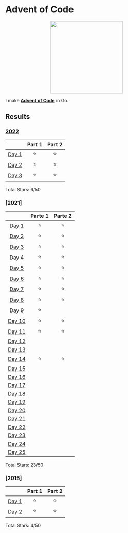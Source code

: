 # Advent of Code
<p align="center">
    <img src="https://user-images.githubusercontent.com/16360374/49324718-7954f100-f4e8-11e8-8ef6-1b701afc504f.png" width="225"/>
</p>  

I make [**Advent of Code**](http://adventofcode.com/) in Go.

## Results

### [2022](https://github.com/Alit54/AdventofCode/tree/main/2022)

|         | Part 1 | Part 2 |
| :-----: | :-----: | :-----: |
| [Day 1](https://adventofcode.com/2022/day/1)   | ⭐ | ⭐ |
| [Day 2](https://adventofcode.com/2022/day/2)   | ⭐ | ⭐ |
| [Day 3](https://adventofcode.com/2022/day/3)   | ⭐ | ⭐ |

Total Stars: 6/50 <br>

### [2021]

|         | Parte 1 | Parte 2 |
| :-----: | :-----: | :-----: |
| [Day 1](https://adventofcode.com/2021/day/1)   | ⭐ | ⭐ |
| [Day 2](https://adventofcode.com/2021/day/2)   | ⭐ | ⭐ |
| [Day 3](https://adventofcode.com/2021/day/3)   | ⭐ | ⭐ |
| [Day 4](https://adventofcode.com/2021/day/4)   | ⭐ | ⭐ |
| [Day 5](https://adventofcode.com/2021/day/5)   | ⭐ | ⭐ |
| [Day 6](https://adventofcode.com/2021/day/6)   | ⭐ | ⭐ |
| [Day 7](https://adventofcode.com/2021/day/7)   | ⭐ | ⭐ |
| [Day 8](https://adventofcode.com/2021/day/8)   | ⭐ | ⭐ |
| [Day 9](https://adventofcode.com/2021/day/9)   | ⭐ |  |
| [Day 10](https://adventofcode.com/2021/day/10) | ⭐ | ⭐ |
| [Day 11](https://adventofcode.com/2021/day/11) | ⭐ | ⭐ |
| [Day 12](https://adventofcode.com/2021/day/12) |  |  |
| [Day 13](https://adventofcode.com/2021/day/13) |  |  |
| [Day 14](https://adventofcode.com/2021/day/14) | ⭐ | ⭐ |
| [Day 15](https://adventofcode.com/2021/day/15) |  |  |
| [Day 16](https://adventofcode.com/2021/day/16) |  |  |
| [Day 17](https://adventofcode.com/2021/day/17) |  |  |
| [Day 18](https://adventofcode.com/2021/day/18) |  |  |
| [Day 19](https://adventofcode.com/2021/day/19) |  |  |
| [Day 20](https://adventofcode.com/2021/day/20) |  |  |
| [Day 21](https://adventofcode.com/2021/day/21) |  |  |
| [Day 22](https://adventofcode.com/2021/day/22) |  |  |
| [Day 23](https://adventofcode.com/2021/day/23) |  |  |
| [Day 24](https://adventofcode.com/2021/day/24) |  |  |
| [Day 25](https://adventofcode.com/2021/day/25) |  |  |

Total Stars: 23/50 <br>

### [2015]
|         | Part 1 | Part 2 |
| :-----: | :-----: | :-----: |
| [Day 1](https://adventofcode.com/2015/day/1)     | ⭐ | ⭐ |
| [Day 2](https://adventofcode.com/2015/day/2)     | ⭐ | ⭐ |

Total Stars: 4/50

